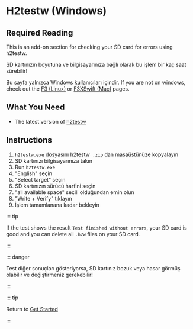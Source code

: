 # H2testw (Windows)

## Required Reading

This is an add-on section for checking your SD card for errors using h2testw.

SD kartınızın boyutuna ve bilgisayarınıza bağlı olarak bu işlem bir kaç saat sürebilir!

Bu sayfa yalnızca Windows kullanıcıları içindir. If you are not on windows, check out the [F3 (Linux)](f3-\(linux\)) or [F3XSwift (Mac)](f3xswift-\(mac\)) pages.

## What You Need

- The latest version of [h2testw](https://www.heise.de/ct/Redaktion/bo/downloads/h2testw_1.4.zip)

## Instructions

1. `h2testw.exe` dosyasını h2testw` .zip` dan masaüstünüze kopyalayın
2. SD kartınızı bilgisayarınıza takın
3. Run `h2testw.exe`
4. "English" seçin
5. "Select target" seçin
6. SD kartınızın sürücü harfini seçin
7. "all available space" seçili olduğundan emin olun
8. "Write + Verify" tıklayın
9. İşlem tamamlanana kadar bekleyin

::: tip

If the test shows the result `Test finished without errors`, your SD card is good and you can delete all `.h2w` files on your SD card.

:::

::: danger

Test diğer sonuçları gösteriyorsa, SD kartınız bozuk veya hasar görmüş olabilir ve değiştirmeniz gerekebilir!

:::

::: tip

Return to [Get Started](get-started)

:::
